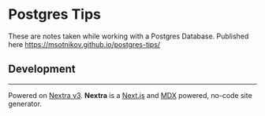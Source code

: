 # Postgres Tips
These are notes taken while working with a Postgres Database.
Published here https://msotnikov.github.io/postgres-tips/

## Development

---
Powered on [Nextra v3](https://nextra.site/). **Nextra** is a [Next.js](https://nextjs.org) and [MDX](https://mdxjs.com) powered, no-code site generator.
